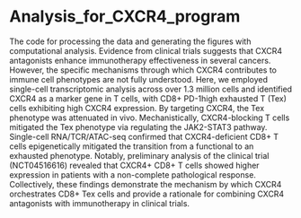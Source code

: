 # Analysis_for_CXCR4_program
The code for processing the data and generating the figures with computational analysis.
Evidence from clinical trials suggests that CXCR4 antagonists enhance immunotherapy effectiveness in several cancers. However, the specific mechanisms through which CXCR4 contributes to immune cell phenotypes are not fully understood. 
Here, we employed single-cell transcriptomic analysis across over 1.3 million cells and identified CXCR4 as a marker gene in T cells, with CD8+ PD-1high exhausted T (Tex) cells exhibiting high CXCR4 expression. By targeting CXCR4, the Tex phenotype was attenuated in vivo. 
Mechanistically, CXCR4-blocking T cells mitigated the Tex phenotype via regulating the JAK2-STAT3 pathway. Single-cell RNA/TCR/ATAC-seq confirmed that CXCR4-deficient CD8+ T cells epigenetically mitigated the transition from a functional to an exhausted phenotype. 
Notably, preliminary analysis of the clinical trial (NCT04516616) revealed that CXCR4+ CD8+ T cells showed higher expression in patients with a non-complete pathological response. 
Collectively, these findings demonstrate the mechanism by which CXCR4 orchestrates CD8+ Tex cells and provide a rationale for combining CXCR4 antagonists with immunotherapy in clinical trials.
